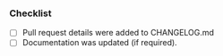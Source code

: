 
### Checklist
- [ ] Pull request details were added to CHANGELOG.md
- [ ] Documentation was updated (if required).